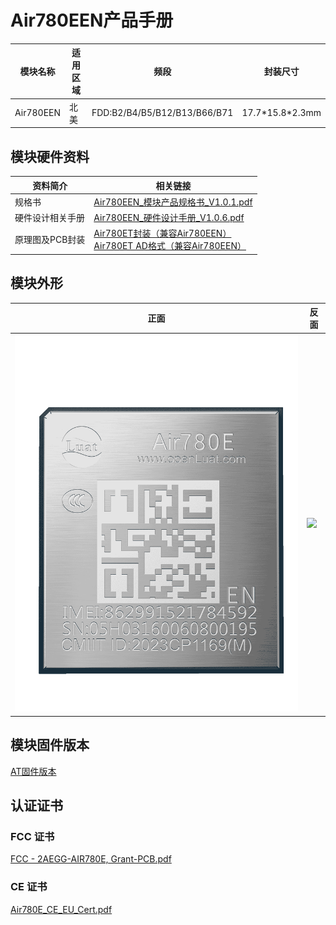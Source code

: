 # Air780EEN产品手册

| 模块名称  | 适用区域 | 频段                         | 封装尺寸          |
| --------- | -------- | ---------------------------- | ----------------- |
| Air780EEN | 北美     | FDD:B2/B4/B5/B12/B13/B66/B71 | 17.7\*15.8\*2.3mm |

## 模块硬件资料

| 资料简介         | 相关链接                                                     |
| ---------------- | ------------------------------------------------------------ |
| 规格书           | [Air780EEN_模块产品规格书_V1.0.1.pdf](https://cdn.openluat-luatcommunity.openluat.com/attachment/20240709115153725_Air780EEN_%E6%A8%A1%E5%9D%97%E4%BA%A7%E5%93%81%E8%A7%84%E6%A0%BC%E4%B9%A6_V1.0.1.pdf) |
| 硬件设计相关手册 | [Air780EEN_硬件设计手册_V1.0.6.pdf](https://cdn.openluat-luatcommunity.openluat.com/attachment/20241022173304032_Air780EEN_硬件设计手册_V1.0.6.pdf) |
| 原理图及PCB封装  | [Air780ET封装（兼容Air780EEN）](https://cdn.openluat-luatcommunity.openluat.com/attachment/20231201161306641_Air780ET&L%E5%B0%81%E8%A3%85.7z)<br />[Air780ET AD格式（兼容Air780EEN）](https://cdn.openluat-luatcommunity.openluat.com/attachment/20231205101545667_780ET&L_AD%E6%A0%BC%E5%BC%8F.zip) |

## 模块外形

| 正面                    | 反面                          |
| ----------------------- | ----------------------------- |
| ![](./image/780EEN.png) | ![](./image/780E系列反面.png) |

## 模块固件版本

[AT固件版本](https://docs.openluat.com/air780een/at/firmware/)

## 认证证书

### FCC 证书

[FCC - 2AEGG-AIR780E, Grant-PCB.pdf](https://cdn.openluat-luatcommunity.openluat.com/attachment/20240603142151984_FCC%C2%A0-%C2%A02AEGG-AIR780E,%C2%A0Grant-PCB.pdf)

### CE 证书

[Air780E_CE_EU_Cert.pdf](https://cdn.openluat-luatcommunity.openluat.com/attachment/20240514145856564_Air780E_CE_EU_Cert.pdf)
